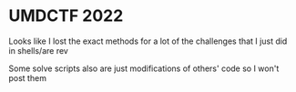 # UMDCTF 2022
Looks like I lost the exact methods for a lot of the challenges that I just did in shells/are rev

Some solve scripts also are just modifications of others' code so I won't post them
